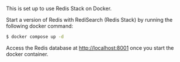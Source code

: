 This is set up to use Redis Stack on Docker.

Start a version of Redis with RediSearch (Redis Stack) by running the following docker command:

```bash
$ docker compose up -d
```

Access the Redis database at [http://localhost:8001](http://localhost:8001) once you start the docker container.